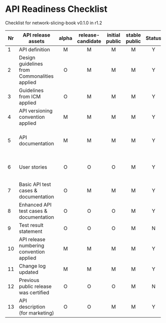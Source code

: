 # API Readiness Checklist

Checklist for network-slicing-book v0.1.0 in r1.2

| Nr | API release assets  | alpha | release-candidate |  initial<br>public | stable<br> public | Status |                                    Reference information                                    |
|----|----------------------------------------------|:-----:|:-----------------:|:-------:|:------:|:----:|:-------------------------------------------------------------------------------------------:|
|  1 | API definition                               |   M   |         M         |    M    |    M   |  Y   |                   [link](/code/API_definitions/network-slice-booking.yaml)                    |
|  2 | Design guidelines from Commonalities applied |   O   |         M         |    M    |    M   |  Y   |                   [r3.3](https://github.com/camaraproject/Commonalities/releases/tag/r3.3)                                                                          |
|  3 | Guidelines from ICM applied                  |   O   |         M         |    M    |    M   |  Y   |                   [r3.3](https://github.com/camaraproject/IdentityAndConsentManagement/releases/tag/r3.3)                                                                          |
|  4 | API versioning convention applied            |   M   |         M         |    M    |    M   |   Y  |                                           v0.1.0                                            |
|  5 | API documentation                            |   M   |         M         |    M    |    M   |   Y  |         Embed documentation into API spec - [link](/code/API_definitions/network-slice-booking.yaml)          |
|  6 | User stories                                 |   O   |         O         |    O    |    M   |   Y  | [UserStory for Network Slicing Booking](/documentation/API_documentation/NSB_User_Story.md) |
|  7 | Basic API test cases & documentation         |   O   |         M         |    M    |    M   |   Y  |              [link](/code/Test_definitions)               |
|  8 | Enhanced API test cases & documentation      |   O   |         O         |    O    |    M   |   Y  |                [link](/code/Test_definitions)                |
|  9 | Test result statement                        |   O   |         O         |    O    |    M   |   N  |                                                                                             |
| 10 | API release numbering convention applied     |   M   |         M         |    M    |    M   |   Y  |                                                                                             |
| 11 | Change log updated                           |   M   |         M         |    M    |    M   |   Y  |                                    [link](/CHANGELOG.md)                                    |
| 12 | Previous public release was certified        |   O   |         O         |    O    |    M   |   N  |                                                                                             |
| 13 | API description (for marketing)               |   O   |         O         |    M    |    M   |   Y  |                               [Wiki link]( https://lf-camaraproject.atlassian.net/wiki/spaces/CAM/pages/81166982/NetworkSliceBooking+API+description)   |                                                           |

